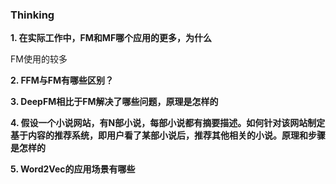 ### Thinking

**1. 在实际工作中，FM和MF哪个应用的更多，为什么**

FM使用的较多

**2. FFM与FM有哪些区别？**

**3. DeepFM相比于FM解决了哪些问题，原理是怎样的**

**4. 假设一个小说网站，有N部小说，每部小说都有摘要描述。如何针对该网站制定基于内容的推荐系统，即用户看了某部小说后，推荐其他相关的小说。原理和步骤是怎样的**

**5. Word2Vec的应用场景有哪些**

